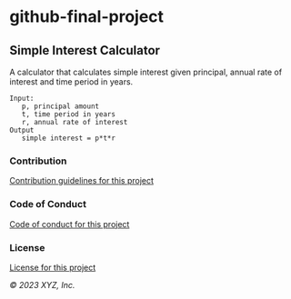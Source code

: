 # github-final-project


## Simple Interest Calculator

A calculator that calculates simple interest given principal, annual rate of interest and time period in years.

```
Input:
   p, principal amount
   t, time period in years
   r, annual rate of interest
Output
   simple interest = p*t*r
```



### Contribution

[Contribution guidelines for this project](CONBUTING.md)

### Code of Conduct

[Code of conduct for this project](CODE_OF_CONDUCT.md)

### License

[License for this project](LICENSE)






_© 2023 XYZ, Inc._
